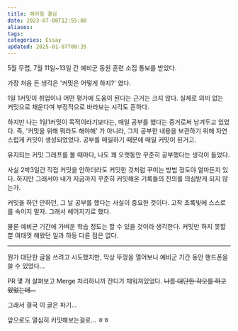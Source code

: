 ```yaml
---
title: 헤어질 결심
date: 2023-07-08T12:55:00
aliases: 
tags: 
categories: Essay
updated: 2025-01-07T00:35
---
```


5월 무렵, 7월 11일~13일 간 예비군 동원 훈련 소집 통보를 받았다.

가장 처음 든 생각은 '커밋은 어떻게 하지?' 였다.

1일 1커밋이 취업이나 어떤 평가에 도움이 된다는 근거는 크지 않다. 실제로 의미 없는 커밋으로 채운다며 부정적으로 바라보는 시각도 흔하다.

하지만 나는 1일1커밋이 목적이라기보다는, 매일 공부를 했다는 증거로써 남겨두고 있었다. 즉, '커밋을 위해 뭐라도 해야해' 가 아니라, 그저 공부한 내용을 보관하기 위해 자연스럽게 커밋이 생성되었었다. 공부를 매일하기 때문에 매일 커밋이 된거고.

유지되는 커밋 그래프를 볼 때마다, 나도 꽤 오랫동안 꾸준히 공부했다는 생각이 들었다.

사실 2박3일간 직접 커밋을 안하더라도 커밋한 것처럼 꾸미는 방법 정도야 얼마든지 있다. 하지만 그래서야 내가 지금까지 꾸준히 커밋해온 기록들의 진의를 의심받게 되지 않는가. 

커밋을 하던 안하던, 그 날 공부를 했다는 사실이 중요한 것이다. 고작 초록빛에 스스로를 속이지 말자. 그래서 헤어지기로 했다.

물론 예비군 기간에 가벼운 학습 정도는 할 수 있을 것이라 생각한다. 커밋만 하지 못할 뿐 여태껏 해왔던 일과 하등 다른 점은 없다.

---

뭔가 대단한 글을 쓰려고 시도했지만, 막상 뚜껑을 열어보니 예비군 기간 동안 핸드폰을 쓸 수 있었다...

PR 몇 개 살펴보고 Merge 처리하니까 잔디가 채워져있었다. ~~나름 대단한 각오를 하고 있었는데...~~

그래서 결국 이 글은 파기...

앞으로도 열심히 커밋해보는걸로... ㅎㅎ

